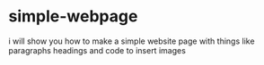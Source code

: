 # simple-webpage
i will show you how to make a simple website page with things like paragraphs headings and code to insert images
